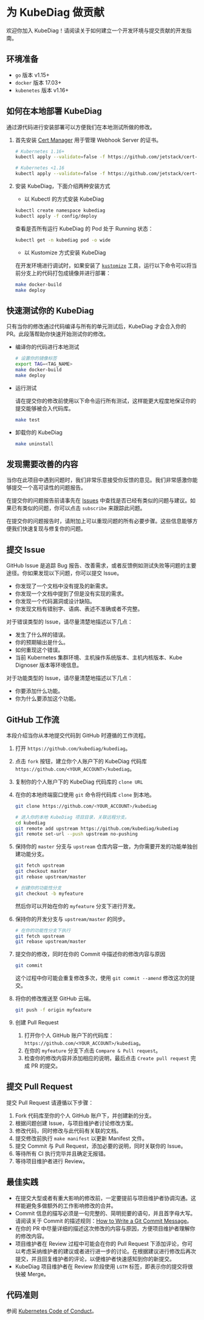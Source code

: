 # 为 KubeDiag 做贡献

欢迎你加入 KubeDiag！请阅读关于如何建立一个开发环境与提交贡献的开发指南。

## 环境准备

* `go` 版本 v1.15+
* `docker` 版本 17.03+
* `kubenetes` 版本 v1.16+

## 如何在本地部署 KubeDiag

通过源代码进行安装部署可以方便我们在本地测试所做的修改。

1. 首先安装 [Cert Manager](https://github.com/jetstack/cert-manager) 用于管理 Webhook Server 的证书。

   ```bash
   # Kubernetes 1.16+
   kubectl apply --validate=false -f https://github.com/jetstack/cert-manager/releases/download/v1.0.2/cert-manager.yaml

   # Kubernetes <1.16
   kubectl apply --validate=false -f https://github.com/jetstack/cert-manager/releases/download/v1.0.2/cert-manager-legacy.yaml
   ```

1. 安装 KubeDiag，下面介绍两种安装方式

   * 以 Kubectl 的方式安装 KubeDiag

   ```bash
   kubectl create namespace kubediag
   kubectl apply -f config/deploy
   ```

   查看是否所有运行 KubeDiag 的 Pod 处于 Running 状态：

   ```bash
   kubectl get -n kubediag pod -o wide
   ```

   * 以 Kustomize 方式安装 KubeDiag

   在开发环境进行调试时，如果安装了 [`kustomize`](https://github.com/kubernetes-sigs/kustomize) 工具，运行以下命令可以将当前分支上的代码打包成镜像并进行部署：

   ```bash
   make docker-build
   make deploy
   ```

## 快速测试你的 KubeDiag

只有当你的修改通过代码编译与所有的单元测试后，KubeDiag 才会合入你的 PR。此段落帮助你快速开始测试你的修改。

* 编译你的代码进行本地测试

   ```bash
   # 设置你的镜像标签
   export TAG=<TAG_NAME>
   make docker-build
   make deploy
   ```

* 运行测试

   请在提交你的修改前使用以下命令运行所有测试，这样能更大程度地保证你的提交能够被合入代码库。

   ```bash
   make test
   ```

* 卸载你的 KubeDiag

   ```bash
   make uninstall
   ```

## 发现需要改善的内容

当你在此项目中遇到问题时，我们非常乐意接受你反馈的意见。我们非常感激你能够提交一个高可读性的问题报告。

在提交你的问题报告前请事先在 [Issues](https://github.com/kubediag/kubediag/issues) 中查找是否已经有类似的问题与建议。如果已有类似的问题，你可以点击 `subscribe` 来跟踪此问题。

在提交你的问题报告时，请附加上可以重现问题的所有必要步骤。这些信息能够方便我们快速复现与修复你的问题。

## 提交 Issue

GitHub Issue 是追踪 Bug 报告、改善需求，或者反馈例如测试失败等问题的主要途径。你如果发现以下问题，你可以提交 Issue。

* 你发现了一个文档中没有提及的新需求。
* 你发现一个文档中提到了但是没有实现的需求。
* 你发现一个代码漏洞或设计缺陷。
* 你发现文档有错别字、语病、表述不准确或者不完整。

对于错误类型的 Issue，请尽量清楚地描述以下几点：

* 发生了什么样的错误。
* 你的预期输出是什么。
* 如何重现这个错误。
* 当前 Kubernetes 集群环境、主机操作系统版本、主机内核版本、Kube Dignoser 版本等环境信息。

对于功能类型的 Issue，请尽量清楚地描述以下几点：

* 你要添加什么功能。
* 你为什么要添加这个功能。

## GitHub 工作流

本段介绍当你从本地提交代码到 GitHub 时遵循的工作流程。

1. 打开 `https://github.com/kubediag/kubediag`。
1. 点击 `fork` 按钮，建立你个人账户下的 KubeDiag 代码库 `https://github.com/<YOUR_ACCOUNT>/kubediag`。
1. 复制你的个人账户下的 KubeDiag 代码库的 `clone URL`
1. 在你的本地终端窗口使用 `git` 命令将代码库 `clone` 到本地。

   ```bash
   git clone https://github.com/<YOUR_ACCOUNT>/kubediag   

   # 进入你的本地 KubeDiag 项目目录，关联远程分支。
   cd kubediag
   git remote add upstream https://github.com/kubediag/kubediag
   git remote set-url --push upstream no-pushing
   ```

1. 保持你的 `master` 分支与 `upstream` 仓库内容一致，为你需要开发的功能单独创建功能分支。

   ```bash
   git fetch upstream
   git checkout master
   git rebase upstream/master

   # 创建你的功能性分支
   git checkout -b myfeature
   ```

   然后你可以开始在你的 `myfeature` 分支下进行开发。

1. 保持你的开发分支与 `upstream/master` 的同步。

   ```bash
   # 在你的功能性分支下执行
   git fetch upstream
   git rebase upstream/master
   ```

1. 提交你的修改，同时在你的 Commit 中描述你的修改内容与原因

   ```bash
   git commit
   ```

   这个过程中你可能会重复修改多次，使用 `git commit --amend` 修改这次的提交。

1. 将你的修改推送至 GitHub 云端。

   ```bash
   git push -f origin myfeature
   ```

1. 创建 Pull Request

   1. 打开你个人 GitHub 账户下的代码库：`https://github.com/<YOUR_ACCOUNT>/kubediag`。
   1. 在你的 `myfeature` 分支下点击 `Compare & Pull request`。
   1. 检查你的修改内容并添加相应的说明，最后点击 `Create pull request` 完成 PR 的提交。

## 提交 Pull Request

提交 Pull Request 请遵循以下步骤：

1. Fork 代码库至你的个人 GitHub 账户下，并创建新的分支。
1. 根据问题创建 Issue，与项目维护者讨论修改方案。
1. 修改代码，同时修改与此代码有关联的文档。
1. 提交修改前执行 `make manifest` 以更新 Manifest 文件。
1. 提交 Commit 与 Pull Request，添加必要的说明，同时关联你的 Issue。
1. 等待所有 CI 执行完毕并且确定无报错。
1. 等待项目维护者进行 Review。

## 最佳实践

* 在提交大型或者有重大影响的修改前，一定要提前与项目维护者协调沟通。这样能避免多做额外的工作影响修改的合并。
* Commit 信息的描写必须是一句完整的、简明扼要的语句，并且首字母大写。请阅读关于 Commit 的描述规则：[How to Write a Git Commit Message](https://chris.beams.io/posts/git-commit/)。
* 在你的 PR 中尽量详细的描述这次修改的内容与原因，方便项目维护者理解你的修改内容。
* 项目维护者在 Review 过程中可能会在你的 Pull Request 下添加评论，你可以考虑采纳维护者的建议或者进行进一步的讨论。在根据建议进行修改后再次提交，并且回复维护者的评论，以便维护者快速感知到你的新提交。
* KubeDiag 项目维护者在 Review 阶段使用 `LGTM` 标签，即表示你的提交将很快被 Merge。

## 代码准则

参阅 [Kubernetes Code of Conduct](https://github.com/cncf/foundation/blob/master/code-of-conduct.md)。
